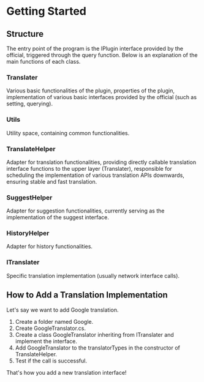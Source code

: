 # Getting Started

## Structure

The entry point of the program is the IPlugin interface provided by the official, triggered through the query function. Below is an explanation of the main functions of each class.

### Translater

Various basic functionalities of the plugin, properties of the plugin, implementation of various basic interfaces provided by the official (such as setting, querying).

### Utils

Utility space, containing common functionalities.

### TranslateHelper

Adapter for translation functionalities, providing directly callable translation interface functions to the upper layer (Translater), responsible for scheduling the implementation of various translation APIs downwards, ensuring stable and fast translation.

### SuggestHelper

Adapter for suggestion functionalities, currently serving as the implementation of the suggest interface.

### HistoryHelper

Adapter for history functionalities.

### ITranslater

Specific translation implementation (usually network interface calls).

## How to Add a Translation Implementation

Let's say we want to add Google translation.

1. Create a folder named Google.
2. Create GoogleTranslator.cs.
3. Create a class GoogleTranslator inheriting from ITranslater and implement the interface.
4. Add GoogleTranslator to the translatorTypes in the constructor of TranslateHelper.
5. Test if the call is successful.

That's how you add a new translation interface!
